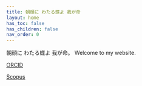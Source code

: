 ```yaml
---
title: 朝顔に わたる蝶よ 我が命
layout: home
has_toc: false
has_children: false
nav_order: 0
---
```


朝顔に わたる蝶よ 我が命。
Welcome to my website.

[ORCID](https://orcid.org/0009-0008-9914-5504)

[Scopus](https://www.scopus.com/authid/detail.uri?authorId=57215284775)

